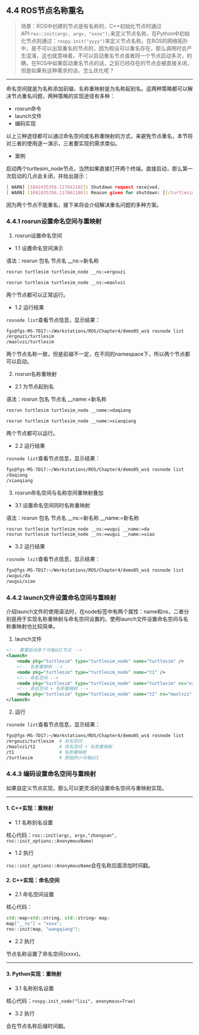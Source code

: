 ## 4.4 ROS节点名称重名

>场景：ROS中创建的节点是有名称的，C++初始化节点时通过API:`ros::init(argc, argv, "xxxx");`来定义节点名称，在Python中初始化节点则通过：`rospy.init("yyyy")`来定义节点名称。在ROS的网络拓扑中，是不可以出现重名的节点的，因为假设可以重名存在，那么调用时会产生混淆，这也就意味着，不可以启动重名节点或者同一个节点启动多次，的确，在ROS中如果启动重名节点的话，之前已经存在的节点会被直接关闭，但是如果有这种需求的话，怎么优化呢？

---

命名空间就是为名称添加前缀，名称重映射是为名称起别名。这两种策略都可以解决节点重名问题，两种策略的实现途径有多种：

- rosrun命令
- launch文件
- 编码实现

以上三种途径都可以通过命名空间或名称重映射的方式，来避免节点重名，本节将对三者的使用逐一演示，三者要实现的需求类似。

- 案例

启动两个turtlesim_node节点，当然如果直接打开两个终端，直接启动，那么第一次启动的几点会关闭，并给出提示：

```bash
[ WARN] [1692435356.117642102]: Shutdown request received.
[ WARN] [1692435356.117661186]: Reason given for shutdown: [[/turtlesim] Reason: new node registered with same name]
```

因为两个节点不能重名，接下来将会介绍解决重名问题的多种方案。


### 4.4.1 rosrun设置命名空间与重映射

1. rosrun设置命名空间

- 1.1 设置命名空间演示

语法：rosrun 包名 节点名 __ns:=新名称

```bash
rosrun turtlesim turtlesim_node __ns:=ergouzi
```

```bash
rosrun turtlesim turtlesim_node __ns:=maolvzi
```

两个节点都可以正常运行。

- 1.2 运行结果

`rosnode list`查看节点信息，显示结果：

```bash
fgs@fgs-MS-7D17:~/Workstations/ROS/Chapter4/demo05_ws$ rosnode list
/ergouzi/turtlesim
/maolvzi/turtlesim
```

两个节点名称一致，但是前缀不一定，在不同的namespace下，所以两个节点都可以启动。

2. rosrun名称重映射

- 2.1 为节点起别名
  
语法：rosrun 包名 节点名 __name:=新名称

```bash
rosrun turtlesim turtlesim_node __name:=daqiang
```

```bash
rosrun turtlesim turtlesim_node __name:=xiaoqiang
```

两个节点都可以运行。

- 2.2 运行结果

`rosnode list`查看节点信息，显示结果：

```bash
fgs@fgs-MS-7D17:~/Workstations/ROS/Chapter4/demo05_ws$ rosnode list
/daqiang
/xiaoqiang
```

3. rosrun命名空间与名称空间重映射叠加

- 3.1 设置命名空间同时名称重映射

语法：rosrun 包名 节点名 __ns:=新名称 __name:=新名称

```bash
rosrun turtlesim turtlesim_node __ns:=wugui __name:=da
rosrun turtlesim turtlesim_node __ns:=wugui __name:=xiao
```

- 3.2 运行结果

`rosnode lsit`查看节点信息，显示结果：

```bash
fgs@fgs-MS-7D17:~/Workstations/ROS/Chapter4/demo05_ws$ rosnode list
/wugui/da
/wugui/xiao
```



### 4.4.2 launch文件设置命名空间与重映射

介绍launch文件的使用语法时，在node标签中有两个属性：name和ns，二者分别是用于实现名称重映射与命名空间设置的。使用launch文件设置命名空间与名称重映射也比较简单。

1. launch文件

```xml
<!-- 需要启动多个乌龟GUI节点 -->
<launch>
    <node pkg="turtlesim" type="turtlesim_node" name="turtlesim" />
    <!-- 名称重映射 -->
    <node pkg="turtlesim" type="turtlesim_node" name="t1" />
    <!-- 命名空间 -->
    <node pkg="turtlesim" type="turtlesim_node" name="turtlesim" ns="ergouzi" />
    <!-- 命名空间 + 名称重映射 -->
    <node pkg="turtlesim" type="turtlesim_node" name="t2" ns="maolvzi" />
</launch>
```

2. 运行

`rosnode list`查看节点信息，显示结果：

```bash
fgs@fgs-MS-7D17:~/Workstations/ROS/Chapter4/demo05_ws$ rosnode list
/ergouzi/turtlesim  # 命名空间
/maolvzi/t2         # 命名空间 + 名称重映射 
/t1                 # 名称重映射
/turtlesim          # 原始的小乌龟GUI
```


### 4.4.3 编码设置命名空间与重映射

如果自定义节点实现，那么可以更灵活的设置命名空间与重映射实现。

---

#### 1. C++实现：重映射

- 1.1 名称别名设置

核心代码：`ros::init(argc, argv,"zhangsan", ros::init_options::AnonymousName)`

- 1.2 执行

`ros::init_options::AnonymousName`会在名称后面添加时间戳。

#### 2. C++实现：命名空间

- 2.1 命名空间设置

核心代码：

```cpp
std::map<std::string, std::string> map;
map["__ns"] = "xxxx";
ros::init(map, "wangqiang");
```

- 2.2 执行

节点名称设置了命名空间(xxxx)。

---

#### 3. Python实现：重映射

- 3.1 名称别名设置

核心代码：`rospy.init_node("lisi", anonymous=True)`

- 3.2 执行

会在节点名称后缀时间戳。